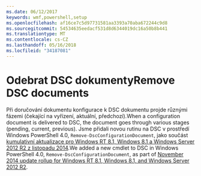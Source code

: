 ```yaml
---
ms.date: 06/12/2017
keywords: wmf,powershell,setup
ms.openlocfilehash: af16ce7c5d97731581aa3393a70aba672244c9d8
ms.sourcegitcommit: 54534635eedacf531d8d6344019dc16a50b8b441
ms.translationtype: MT
ms.contentlocale: cs-CZ
ms.lasthandoff: 05/16/2018
ms.locfileid: "34187081"
---
```

# <a name="remove-dsc-documents"></a><span data-ttu-id="1db91-102">Odebrat DSC dokumenty</span><span class="sxs-lookup"><span data-stu-id="1db91-102">Remove DSC documents</span></span>

<span data-ttu-id="1db91-103">Při doručování dokumentu konfigurace k DSC dokumentu projde různými fázemi (čekající na vyřízení, aktuální, předchozí).</span><span class="sxs-lookup"><span data-stu-id="1db91-103">When a configuration document is delivered to DSC, the document goes through various stages (pending, current, previous).</span></span> <span data-ttu-id="1db91-104">Jsme přidali novou rutinu na DSC v prostředí Windows PowerShell 4.0, `Remove-DscConfigurationDocument`, jako součást [kumulativní aktualizace pro Windows RT 8.1, Windows 8.1 a Windows Server 2012 R2 z listopadu 2014](https://support.microsoft.com/kb/3000850).</span><span class="sxs-lookup"><span data-stu-id="1db91-104">We added a new cmdlet to DSC in Windows PowerShell 4.0, `Remove-DscConfigurationDocument`, as part of [November 2014 update rollup for Windows RT 8.1, Windows 8.1, and Windows Server 2012 R2](https://support.microsoft.com/kb/3000850).</span></span>
